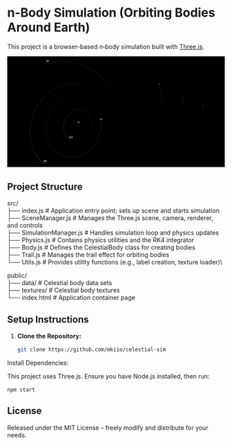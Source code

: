 # n-Body Simulation (Orbiting Bodies Around Earth)

This project is a browser-based n‑body simulation built with [Three.js](https://threejs.org/). 

![Screen shot](screenshot.png)


## Project Structure
src/  
├── index.js # Application entry point; sets up scene and starts simulation\
├── SceneManager.js # Manages the Three.js scene, camera, renderer, and controls\
├── SimulationManager.js # Handles simulation loop and physics updates\
├── Physics.js # Contains physics utilities and the RK4 integrator\
├── Body.js # Defines the CelestialBody class for creating bodies\
├── Trail.js # Manages the trail effect for orbiting bodies\
└── Utils.js # Provides utility functions (e.g., label creation, texture loader)\

public/  
├── data/ # Celestial body data sets\
├── textures/ # Celestial body textures\
└── index.html # Application container page

## Setup Instructions

1. **Clone the Repository:**

   ```bash
   git clone https://github.com/mkiio/celestial-sim

Install Dependencies:

This project uses Three.js. Ensure you have Node.js installed, then run:

```npm install
npm start
```
## License

Released under the MIT License – freely modify and distribute for your needs.